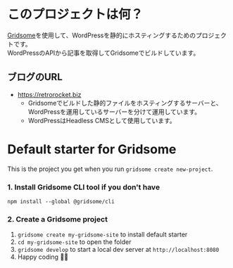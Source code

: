 # このプロジェクトは何？

[Gridsome](https://gridsome.org/)を使用して、WordPressを静的にホスティングするためのプロジェクトです。  
WordPressのAPIから記事を取得してGridsomeでビルドしています。

## ブログのURL

* https://retrorocket.biz
  - Gridsomeでビルドした静的ファイルをホスティングするサーバーと、WordPressを運用しているサーバーを分けて運用しています。
  - WordPressはHeadless CMSとして使用しています。

# Default starter for Gridsome

This is the project you get when you run `gridsome create new-project`.

### 1. Install Gridsome CLI tool if you don't have

`npm install --global @gridsome/cli`

### 2. Create a Gridsome project

1. `gridsome create my-gridsome-site` to install default starter
2. `cd my-gridsome-site` to open the folder
3. `gridsome develop` to start a local dev server at `http://localhost:8080`
4. Happy coding 🎉🙌
